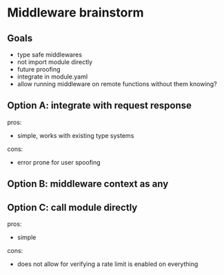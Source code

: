 # Middleware brainstorm

## Goals

- type safe middlewares
- not import module directly
- future proofing
- integrate in module.yaml
- allow running middleware on remote functions without them knowing?

## Option A: integrate with request response

pros:

- simple, works with existing type systems

cons:

- error prone for user spoofing

## Option B: middleware context as any

## Option C: call module directly

pros:

- simple

cons:

- does not allow for verifying a rate limit is enabled on everything
